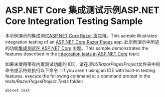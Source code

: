 # <a name="aspnet-core-integration-testing-sample"></a><span data-ttu-id="bb071-101">ASP.NET Core 集成测试示例</span><span class="sxs-lookup"><span data-stu-id="bb071-101">ASP.NET Core Integration Testing Sample</span></span>

<span data-ttu-id="bb071-102">本示例演示的集成测试[ASP.NET Core Razor 页](https://docs.microsoft.com/aspnet/core/mvc/razor-pages)应用。</span><span class="sxs-lookup"><span data-stu-id="bb071-102">This sample illustrates integration testing of an [ASP.NET Core Razor Pages](https://docs.microsoft.com/aspnet/core/mvc/razor-pages) app.</span></span> <span data-ttu-id="bb071-103">此示例演示中所述的功能[集成测试在 ASP.NET Core](https://docs.microsoft.com/aspnet/core/test/integration-tests) 主题。</span><span class="sxs-lookup"><span data-stu-id="bb071-103">This sample demonstrates the features described in the [Integration tests in ASP.NET Core](https://docs.microsoft.com/aspnet/core/test/integration-tests) topic.</span></span>

<span data-ttu-id="bb071-104">如果未使用带有内置测试功能的 IDE，请在*测试/RazorPagesProject*文件夹中的命令提示符处执行以下命令：</span><span class="sxs-lookup"><span data-stu-id="bb071-104">If you aren't using an IDE with built-in testing features, execute the following command at a command prompt in the *tests/RazorPagesProject.Tests* folder:</span></span>

```dotnetcli
dotnet test
```
